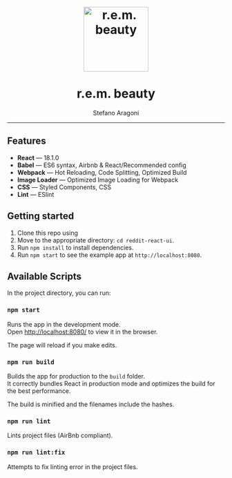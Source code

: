 <h1 align="center">
<br>
  <a href="https://juanelcaballo.club/20261/rembeauty/"><img src="https://cdn.shopify.com/s/files/1/0581/3849/3094/files/rem-ch2-launch-metallic-gel-eyeshadow-banner-1440x1440_750x.png?v=1647450430" alt="r.e.m. beauty" width=150"></a>
<br>
<br>
r.e.m. beauty
</h1>

<p align="center">Stefano Aragoni</p>

<hr />

## Features

- **React** — 18.1.0
- **Babel** — ES6 syntax, Airbnb & React/Recommended config
- **Webpack**  — Hot Reloading, Code Splitting, Optimized Build
- **Image Loader**  — Optimized Image Loading for Webpack
- **CSS** — Styled Components, CSS
- **Lint** — ESlint

## Getting started

1. Clone this repo using
2. Move to the appropriate directory: `cd reddit-react-ui`.<br />
3. Run `npm install` to install dependencies.<br />
4. Run `npm start` to see the example app at `http://localhost:8080`.

## Available Scripts

In the project directory, you can run:

### `npm start`

Runs the app in the development mode.<br>
Open [http://localhost:8080/](http://localhost:8080/) to view it in the browser.

The page will reload if you make edits.<br>

### `npm run build`

Builds the app for production to the `build` folder.<br>
It correctly bundles React in production mode and optimizes the build for the best performance.

The build is minified and the filenames include the hashes.<br>

### `npm run lint`

Lints project files (AirBnb compliant).

### `npm run lint:fix`

Attempts to fix linting error in the project files.
